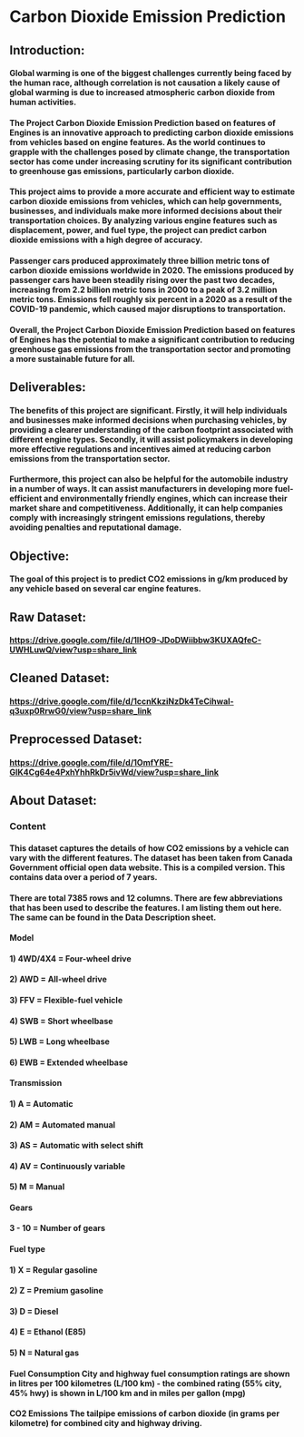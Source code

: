 # Carbon Dioxide Emission Prediction
## Introduction:
#### Global warming is one of the biggest challenges currently being faced by the human race, although correlation is not causation a likely cause of global warming is due to increased atmospheric carbon dioxide from human activities.

#### The Project Carbon Dioxide Emission Prediction based on features of Engines is an innovative approach to predicting carbon dioxide emissions from vehicles based on engine features. As the world continues to grapple with the challenges posed by climate change, the transportation sector has come under increasing scrutiny for its significant contribution to greenhouse gas emissions, particularly carbon dioxide.

#### This project aims to provide a more accurate and efficient way to estimate carbon dioxide emissions from vehicles, which can help governments, businesses, and individuals make more informed decisions about their transportation choices. By analyzing various engine features such as displacement, power, and fuel type, the project can predict carbon dioxide emissions with a high degree of accuracy.

#### Passenger cars produced approximately three billion metric tons of carbon dioxide emissions worldwide in 2020. The emissions produced by passenger cars have been steadily rising over the past two decades, increasing from 2.2 billion metric tons in 2000 to a peak of 3.2 million metric tons. Emissions fell roughly six percent in a 2020 as a result of the COVID-19 pandemic, which caused major disruptions to transportation.

#### Overall, the Project Carbon Dioxide Emission Prediction based on features of Engines has the potential to make a significant contribution to reducing greenhouse gas emissions from the transportation sector and promoting a more sustainable future for all.

## Deliverables:
#### The benefits of this project are significant. Firstly, it will help individuals and businesses make informed decisions when purchasing vehicles, by providing a clearer understanding of the carbon footprint associated with different engine types. Secondly, it will assist policymakers in developing more effective regulations and incentives aimed at reducing carbon emissions from the transportation sector.

#### Furthermore, this project can also be helpful for the automobile industry in a number of ways. It can assist manufacturers in developing more fuel-efficient and environmentally friendly engines, which can increase their market share and competitiveness. Additionally, it can help companies comply with increasingly stringent emissions regulations, thereby avoiding penalties and reputational damage.

## Objective:
#### The goal of this project is to predict CO2 emissions in g/km produced by any vehicle based on several car engine features.

## Raw Dataset:
#### https://drive.google.com/file/d/1lHO9-JDoDWiibbw3KUXAQfeC-UWHLuwQ/view?usp=share_link

## Cleaned Dataset:
#### https://drive.google.com/file/d/1ccnKkziNzDk4TeCihwal-q3uxp0RrwG0/view?usp=share_link

## Preprocessed Dataset:
#### https://drive.google.com/file/d/1OmfYRE-GlK4Cg64e4PxhYhhRkDr5ivWd/view?usp=share_link

## About Dataset:
### Content
#### This dataset captures the details of how CO2 emissions by a vehicle can vary with the different features. The dataset has been taken from Canada Government official open data website. This is a compiled version. This contains data over a period of 7 years.
#### There are total 7385 rows and 12 columns. There are few abbreviations that has been used to describe the features. I am listing them out here. The same can be found in the Data Description sheet.

#### Model
####    1) 4WD/4X4 = Four-wheel drive
####    2) AWD = All-wheel drive
####    3) FFV = Flexible-fuel vehicle
####    4) SWB = Short wheelbase
####    5) LWB = Long wheelbase
####    6) EWB = Extended wheelbase


#### Transmission
####    1) A = Automatic
####    2) AM = Automated manual
####    3) AS = Automatic with select shift
####    4) AV = Continuously variable
####    5) M = Manual


#### Gears
####    3 - 10 = Number of gears


#### Fuel type
####   1) X = Regular gasoline
####   2) Z = Premium gasoline
####   3) D = Diesel
####   4) E = Ethanol (E85)
####   5) N = Natural gas

#### Fuel Consumption City and highway fuel consumption ratings are shown in litres per 100 kilometres (L/100 km) - the combined rating (55% city, 45% hwy) is shown in L/100 km and in miles per gallon (mpg)

#### CO2 Emissions The tailpipe emissions of carbon dioxide (in grams per kilometre) for combined city and highway driving.

